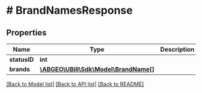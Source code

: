 # # BrandNamesResponse

## Properties

Name | Type | Description | Notes
------------ | ------------- | ------------- | -------------
**statusID** | **int** |  |
**brands** | [**\ABGEO\UBill\Sdk\Model\BrandName[]**](BrandName.md) |  | [optional]

[[Back to Model list]](../../README.md#models) [[Back to API list]](../../README.md#endpoints) [[Back to README]](../../README.md)
